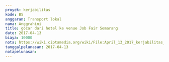 ```yaml
---
proyek: kerjabilitas
kode: B5
anggaran: Transport lokal
nama: Anggrahini
title: gocar dari hotel ke venue Job Fair Semarang
date: 2017-04-13
biaya: 10000
nota: https://wiki.ciptamedia.org/wiki/File:April_13_2017_kerjabilitas_B5_gocar_hotel_venue_ndaru.jpg
tanggalpelunasan: 2017-04-13
notapelunasan:
---
```

